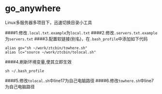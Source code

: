 # go_anywhere
Linux多服务器多项目下，迅速切换目录小工具

####1.修改`.local.txt.example`为`local.txt`
####2.修改`.servers.txt.example`为`servers.txt`
####3.配置软链接(别名)，在`.bash_profile`中添加如下代码
```
alias go="sh ~/work/ztcbin/towhere.sh"
alias lc="source ~/work/ztcbin/tolocal.sh"
```
####4.刷新环境变量,使其立即生效
```
sh ~/.bash_profile
```
####5.修改`tolocal.sh`中line17为自己电脑路径
####6.修改`towhere.sh`中line7为自己电脑路径
